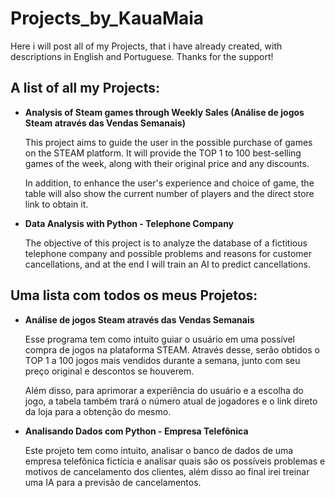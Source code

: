 # Projects_by_KauaMaia
Here i will post all of my Projects, that i have already created, with descriptions in English and Portuguese. Thanks for the support! 

## A list of all my Projects:
<ul>
<p><li><b>Analysis of Steam games through Weekly Sales (Análise de jogos Steam através das Vendas Semanais)</b></li></p>
<p> This project aims to guide the user in the possible purchase of games on the STEAM platform. It will provide the TOP 1 to 100 best-selling games of the week, along with their original price and any discounts. </p>
<p> In addition, to enhance the user's experience and choice of game, the table will also show the current number of players and the direct store link to obtain it.</p>
<p><li><b> Data Analysis with Python - Telephone Company </b></li></p>
<p> The objective of this project is to analyze the database of a fictitious telephone company and possible problems and reasons for customer cancellations, and at the end I will train an AI to predict cancellations. </p>
</ul>

## Uma lista com todos os meus Projetos:
<ul>
<p><li><b>Análise de jogos Steam através das Vendas Semanais </b></li></p>
<p> Esse programa tem como intuito guiar o usuário em uma possível compra de jogos na plataforma STEAM. Através desse, serão obtidos o TOP 1 a 100 jogos mais vendidos durante a semana, junto com seu preço original e descontos se houverem. </p>
<p> Além disso, para aprimorar a experiência do usuário e a escolha do jogo, a tabela também trará o número atual de jogadores e o link direto da loja para a obtenção do mesmo. </p>
<p><li><b> Analisando Dados com Python - Empresa Telefônica </b></li></p>
<p> Este projeto tem como intuito, analisar o banco de dados de uma empresa telefônica fictícia e analisar quais são os possíveis problemas e motivos de cancelamento dos clientes, além disso ao final irei treinar uma IA para a previsão de cancelamentos.</p>
</ul>

